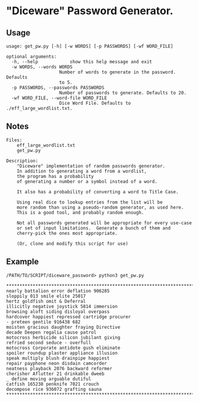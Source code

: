 # "Diceware" Password Generator. 

## Usage
    usage: get_pw.py [-h] [-w WORDS] [-p PASSWORDS] [-wf WORD_FILE]

    optional arguments:
      -h, --help            show this help message and exit
      -w WORDS, --words WORDS
                        Number of words to generate in the password. Defaults
                        to 5.
      -p PASSWORDS, --passwords PASSWORDS
                        Number of passwords to generate. Defaults to 20.
      -wf WORD_FILE, --word-file WORD_FILE
                        Dice Word File. Defaults to ./eff_large_wordlist.txt.


## Notes
    Files:
        eff_large_wordlist.txt
        get_pw.py

    Description:
        "Diceware" implementation of random passwords generator.
        In addition to generating a word from a wordlist,
        the program has a probability
        of generating a number or a symbol instead of a word.

        It also has a probability of converting a word to Title Case.
        
        Using real dice to lookup entries from the list will be 
        more random than using a pseudo-random generator, as used here. 
        This is a good tool, and probably random enough. 
        
        Not all passwords generated will be appropriate for every use-case
        or set of input limitations.  Generate a bunch of them and 
        cherry-pick the ones most appropriate. 
        
        (Or, clone and modify this script for use)

## Example
    /PATH/TO/SCRIPT/diceware_password> python3 get_pw.py
    
    ********************************************************************************
    nearly battalion error deflation 906285
    sloppily 013 smile elite 25017
    hertz goldfish omit & Deferral
    illicitly negative joystick 5814 immersion
    browsing aloft siding disloyal overpass
    hardcover happiest repressed cartridge procurer
    - preteen gentile 916438 682
    moisten gracious daughter fraying Directive
    decade Deepen regalia cause patrol
    motocross herbicide silicon jubilant giving
    refried second seduce - overfull
    motocross Corporate antidote gush eliminate
    spoiler roundup plaster appliance illusion
    speak multiply blush drainpipe happiest
    repair payphone neon disdain camcorder
    neatness playback 2076 backward reformer
    cherisher Aflutter 21 drinkable dweeb
    _ define moving arguable dutiful
    catfish 165238 penknife 7021 crouch
    decompose rice 936072 grafting sauna
    ********************************************************************************
